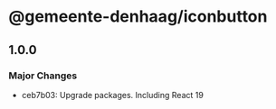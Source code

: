 # @gemeente-denhaag/iconbutton

## 1.0.0

### Major Changes

- ceb7b03: Upgrade packages. Including React 19
